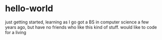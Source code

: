 # hello-world
just getting started, learning as I go
got a BS in computer science a few years ago, but have no friends who like this kind of stuff.  would like to code for a living
